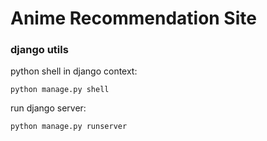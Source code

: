# Anime Recommendation Site

### django utils

python shell in django context:

```shell
python manage.py shell
```

run django server:

```shell
python manage.py runserver
```
